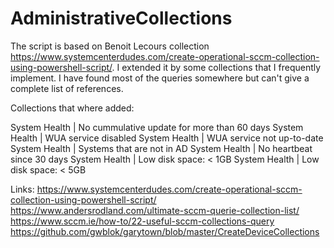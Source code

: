 # AdministrativeCollections
The script is based on Benoit Lecours collection https://www.systemcenterdudes.com/create-operational-sccm-collection-using-powershell-script/. I extended it by some collections that I frequently implement. I have found most of the queries somewhere but can't give a complete list of references.

Collections that where added:

System Health | No cummulative update for more than 60 days
System Health | WUA service disabled
System Health | WUA service not up-to-date
System Health | Systems that are not in AD
System Health | No heartbeat since 30 days
System Health | Low disk space: < 1GB
System Health | Low disk space: < 5GB

Links:
https://www.systemcenterdudes.com/create-operational-sccm-collection-using-powershell-script/
https://www.andersrodland.com/ultimate-sccm-querie-collection-list/
https://www.sccm.ie/how-to/22-useful-sccm-collections-query
https://github.com/gwblok/garytown/blob/master/CreateDeviceCollections
